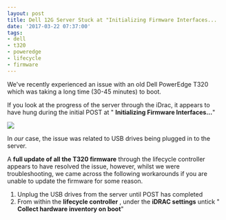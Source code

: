 ```yaml
---
layout: post
title: Dell 12G Server Stuck at "Initializing Firmware Interfaces...
date: '2017-03-22 07:37:00'
tags:
- dell
- t320
- poweredge
- lifecycle
- firmware
---
```


We've recently experienced an issue with an old Dell PowerEdge T320 which was taking a long time (30-45 minutes) to boot.

If you look at the progress of the server through the iDrac, it appears to have hung during the initial POST at " **Initializing Firmware Interfaces...**"

![](assets/images/2017/03/Initializing-firmware-Interfaces.JPG)

In _our_ case, the issue was related to USB drives being plugged in to the server.

A **full update of all the T320 firmware** through the lifecycle controller appears to have resolved the issue, however, whilst we were troubleshooting, we came across the following workarounds if you are unable to update the firmware for some reason.

1. Unplug the USB drives from the server until POST has completed
2. From within the **lifecycle controller** , under the **iDRAC settings** untick " **Collect hardware inventory on boot**"
<!--kg-card-end: markdown-->